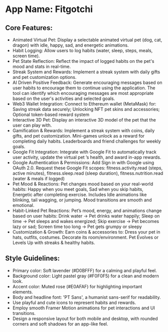# **App Name**: Fitgotchi

## Core Features:

- Animated Virtual Pet: Display a selectable animated virtual pet (dog, cat, dragon) with idle, happy, sad, and energetic animations.
- Habit Logging: Allow users to log habits (water, sleep, steps, meals, screen time).
- Pet State Reflection: Reflect the impact of logged habits on the pet's mood and stats in real-time.
- Streak System and Rewards: Implement a streak system with daily gifts and pet customization options.
- AI Driven Positive Feedback: Generate encouraging messages based on user habits to encourage them to continue using the application. The tool can identify which encouraging messages are most appropriate based on the user's activities and selected goals.
- Web3 Wallet Integration: Connect to Ethereum wallet (MetaMask) for: Saving streak data securely; Unlocking NFT pet skins and accessories; Optional token-based reward system
- Interactive 3D Pet: Display an interactive 3D model of the pet that the user can play with.
- Gamification & Rewards: Implement a streak system with coins, daily gifts, and pet customization. Mini-games unlock as a reward for completing daily habits. Leaderboards and friend challenges for weekly goals.
- Google Fit Integration: Integrate with Google Fit to automatically track user activity, update the virtual pet ’s health, and award in-app rewards.
- Google Authentication & Permissions: Add Sign in with Google using OAuth 2.0. Request these Google Fit scopes: fitness.activity.read (steps, active minutes), fitness.sleep.read (sleep duration), fitness.nutrition.read (water & meals if logged)
- Pet Mood & Reactions: Pet changes mood based on your real-world habits: Happy when you meet goals, Sad when you skip habits, Energetic after completing exercise. Includes Idle animations like blinking, tail wagging, or jumping. Mood transitions are smooth and emotional.
- Habit-Linked Pet Reactions: Pet’s mood, energy, and animations change based on user habits: Drink water → Pet drinks water happily; Sleep on time → Pet sleeps and wakes energized; Skip exercise → Pet becomes lazy or sad; Screen time too long → Pet gets grumpy or sleepy
- Customization & Growth: Earn coins & accessories to: Dress your pet in hats, outfits, costumes. Decorate its room/environment. Pet Evolves or Levels Up with streaks & healthy habits.

## Style Guidelines:

- Primary color: Soft lavender (#D0BFFF) for a calming and playful feel.
- Background color: Light pastel gray (#F0F0F5) for a clean and modern look.
- Accent color: Muted rose (#E0AFAF) for highlighting important elements.
- Body and headline font: 'PT Sans', a humanist sans-serif for readability.
- Use playful and cute icons to represent habits and rewards.
- Employ smooth Framer Motion animations for pet interactions and UI transitions.
- Design a responsive layout for both mobile and desktop, with rounded corners and soft shadows for an app-like feel.
